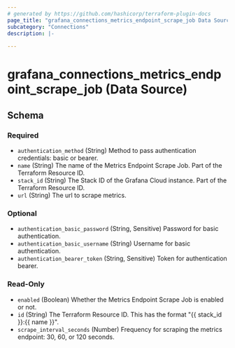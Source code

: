 ```yaml
---
# generated by https://github.com/hashicorp/terraform-plugin-docs
page_title: "grafana_connections_metrics_endpoint_scrape_job Data Source - terraform-provider-grafana"
subcategory: "Connections"
description: |-
  
---
```


# grafana_connections_metrics_endpoint_scrape_job (Data Source)





<!-- schema generated by tfplugindocs -->
## Schema

### Required

- `authentication_method` (String) Method to pass authentication credentials: basic or bearer.
- `name` (String) The name of the Metrics Endpoint Scrape Job. Part of the Terraform Resource ID.
- `stack_id` (String) The Stack ID of the Grafana Cloud instance. Part of the Terraform Resource ID.
- `url` (String) The url to scrape metrics.

### Optional

- `authentication_basic_password` (String, Sensitive) Password for basic authentication.
- `authentication_basic_username` (String) Username for basic authentication.
- `authentication_bearer_token` (String, Sensitive) Token for authentication bearer.

### Read-Only

- `enabled` (Boolean) Whether the Metrics Endpoint Scrape Job is enabled or not.
- `id` (String) The Terraform Resource ID. This has the format "{{ stack_id }}:{{ name }}".
- `scrape_interval_seconds` (Number) Frequency for scraping the metrics endpoint: 30, 60, or 120 seconds.
